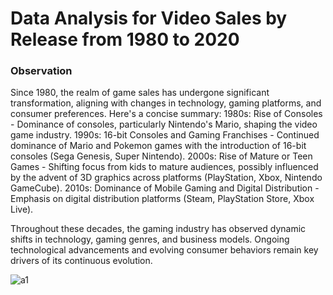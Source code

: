 # Data Analysis for Video Sales by Release from 1980 to 2020

### Observation
Since 1980, the realm of game sales has undergone significant transformation, aligning with changes in technology, gaming platforms, and consumer preferences. Here's a concise summary:
1980s: Rise of Consoles - Dominance of consoles, particularly Nintendo's Mario, shaping the video game industry.
1990s: 16-bit Consoles and Gaming Franchises - Continued dominance of Mario and Pokemon games with the introduction of 16-bit consoles (Sega Genesis, Super Nintendo).
2000s: Rise of Mature or Teen Games - Shifting focus from kids to mature audiences, possibly influenced by the advent of 3D graphics across platforms (PlayStation, Xbox, Nintendo GameCube).
2010s: Dominance of Mobile Gaming and Digital Distribution - Emphasis on digital distribution platforms (Steam, PlayStation Store, Xbox Live).

Throughout these decades, the gaming industry has observed dynamic shifts in technology, gaming genres, and business models. Ongoing technological advancements and evolving consumer behaviors remain key drivers of its continuous evolution.

![a1](https://github.com/brendonhwang/Video-Game-Sales-Ratings/assets/155376651/065e3170-fde8-4fd9-843a-fd40eec8758e)

